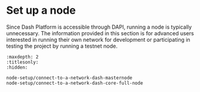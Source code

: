 # Set up a node

Since Dash Platform is accessible through DAPI, running a node is typically unnecessary. The information provided in this section is for advanced users interested in running their own network for development or participating in testing the project by running a testnet node.

```{toctree}
:maxdepth: 2
:titlesonly:
:hidden:

node-setup/connect-to-a-network-dash-masternode
node-setup/connect-to-a-network-dash-core-full-node
```
